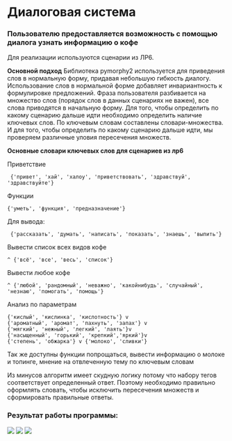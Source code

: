 # Диалоговая система


### Пользователю предоставляется возможность с помощью диалога узнать информацию о кофе

Для реализации используются сценарии из ЛР6.

**Основной подход**
Библиотека pymorphy2 используется для приведения слов в нормальную форму, придавая небольшую гибкость диалогу. Использование слов в нормальной форме добавляет инвариантность к формулировке предложений. Фраза пользователя разбивается на множество слов (порядок слов в данных сценариях не важен), все слова приводятся в начальную форму.
Для того, чтобы определить по какому сценарию дальше идти необходимо определить наличие ключевых слов. По ключевым словам составлены словари-множества. И для того, чтобы определить по какому сценарию дальше идти, мы проверяем различные уловия пересечения множеств.

**Основные словари ключевых слов для сценариев из лр6**

Приветствие

     {'привет', 'хай', 'халоу', 'приветствовать', 'здравствуй', 'здравствуйте'}  

Функции

    {'уметь', 'функция', 'предназначение'}
    
Для вывода:

     {'рассказать', 'думать', 'написать', 'показать', 'знаешь', 'выпить'}

Вывести список всех видов кофе

    ^ {'всё', 'все', 'весь', 'список'} 
    
Вывести любое кофе

    ^ {'любой', 'рандомный', 'неважно', 'какойнибудь', 'случайный', 'незнаю', 'помогать', 'помощь'}    

Анализ по параметрам 

    {'кислый', 'кислинка', 'кислотность'} v
    {'ароматный', 'аромат', 'пахнуть', 'запах'} v
    {'мягкий', 'нежный', 'легкий', 'лаять'}v
    {'насыщенный', 'горький', 'крепкий','яркий'}v
    {'степень', 'обжарка'} v {'молоко', 'сливки'}

Так же доступны функции попрощаться, вывести информацию о молоке и топинге, мнение на отвлеченную тему по ключевым словам

Из минусов алгоритм имеет скудную логику потому что набору тегов соответствует определенный ответ. Поэтому необходимо правильно оформлять словать, чтобы исключить пересечения множеств и сформировать правильные ответы. 

### Результат работы программы:
 
 
<img src="https://i.ibb.co/cT7WH4C/Screenshot-1.png" />
<img src="https://i.ibb.co/NWmNSpR/Screenshot-2.png" />
<img src="https://i.ibb.co/K249xN3/Screenshot-4.png" />
